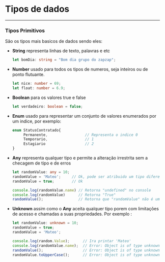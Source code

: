 # Tipos de dados

---

### Tipos Primitivos

São os tipos mais basicos de dados sendo eles:

- **String** representa linhas de texto, palavras e etc 
  
  ```ts
  let bomDia: string = "Bom dia grupo do zapzap";
  ```

- **Number**  usado para todos os tipos de numeros, seja inteiros ou de ponto flutuante.
  
  ```ts
  let nice: number = 69;
  let float: number = 6.9;
  ```

- **Boolean** para os valores true e false
  
  ```ts
  let verdadeiro: boolean = false;
  ```

- **Enum** usado para representar um conjunto de valores enumerados por um indice, por exemplo:
  
  ```ts
  enum StatusContratado{
       Permanente,                 // Representa o indice 0
       Temporario,                 // 1
       Estagiario                  // 2
  }
  ```

- **Any** representa qualquer tipo e permite a alteração irrestrita sem a checagem de tipo e de erros
  
  ```ts
  let randomValue: any = 10;
  randomValue = 'Mateo';     // Ok, pode ser atribuido um tipo diferente
  randomValue = true;        // Ok
  
  console.log(randomValue.name) // Retorna "undefined" no console
  console.log(randomValue)      // Retorna "True"
  randomValue();                // Retorna que "randomValue" não é uma função
  ```

- **Unknown** assim como o **Any** aceita qualquer tipo porem com limitações de acesso e chamadas a suas propriedades. Por exemplo :
  
  ```ts
  let randomValue: unknown = 10;
  randomValue = true;
  randomValue = 'Mateo';
  
  console.log(random.Value);      // Ira printar 'Mateo'
  console.log(randomValue.name);  // Error: Object is of type unknown
  randomValue();                  // Error: Object is of type unknown
  randomValue.toUpperCase();      // Error: Object is of type unknown
  ```
